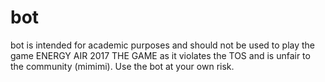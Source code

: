 # bot

bot is intended for academic purposes and should not be used to play the game ENERGY AIR 2017 THE GAME as it violates the TOS and is unfair to the community (mimimi). Use the bot at your own risk.

